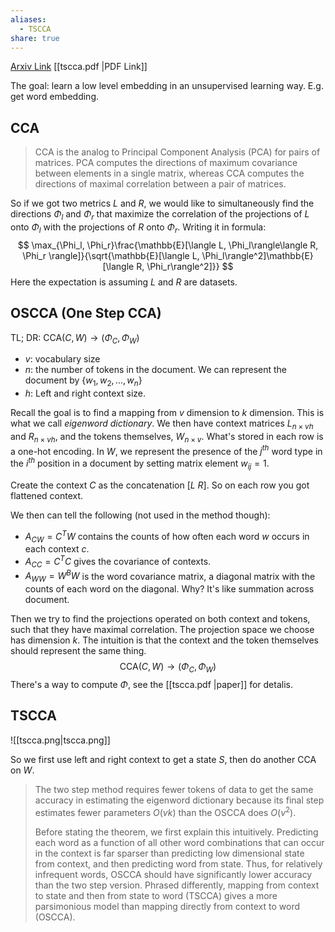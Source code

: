 ```yaml
---
aliases:
  - TSCCA
share: true
---
```

[Arxiv Link](https://arxiv.org/abs/1206.6403)
[[tscca.pdf |PDF Link]]

The goal: learn a low level embedding in an unsupervised learning way. E.g. get word embedding.

## CCA

> CCA is the analog to Principal Component Analysis (PCA) for pairs of matrices. PCA computes the directions of maximum covariance between elements in a single matrix, whereas CCA computes the directions of maximal correlation between a pair of matrices.

So if we got two metrics $L$ and $R$, we would like to simultaneously find the directions $\Phi_l$ and $\Phi_r$ that maximize the correlation of the projections of $L$ onto $\Phi_l$ with the projections of $R$ onto $\Phi_r$. Writing it in formula:
$$
\max_{\Phi_l, \Phi_r}\frac{\mathbb{E}[\langle L, \Phi_l\rangle\langle R, \Phi_r \rangle]}{\sqrt{\mathbb{E}[\langle L, \Phi_l\rangle^2]\mathbb{E}[\langle R, \Phi_r\rangle^2]}}
$$
Here the expectation is assuming $L$ and $R$ are datasets.

## OSCCA (One Step CCA)
TL; DR: $\text{CCA}(C, W) \rightarrow (\Phi_C, \Phi_W)$

- $v$: vocabulary size
- $n$: the number of tokens in the document. We can represent the document by $\{w_1, w_2, ..., w_n\}$
- $h$: Left and right context size. 

Recall the goal is to find a mapping from $v$ dimension to $k$ dimension. This is what we call *eigenword dictionary*.
We then have context matrices $L_{n\times vh}$ and $R_{n\times vh}$, and the tokens themselves, $W_{n\times v}$. What's stored in each row is a one-hot encoding. In $W$, we represent the presence of the $j^{th}$ word type in the $i^{th}$ position in a document by setting matrix element $w_{ij} = 1$.

Create the context $C$ as the concatenation $[L\ R]$. So on each row you got flattened context.

We then can tell the following (not used in the method though):
- $A_{CW} = C^{T}W$ contains the counts of how often each word $w$ occurs in each context $c$.
- $A_{CC} = C^{T}C$ gives the covariance of contexts.
- $A_{WW} = W^{B}W$ is the word covariance matrix, a diagonal matrix with the counts of each word on the diagonal.
Why? It's like summation across document.

Then we try to find the projections operated on both context and tokens, such that they have maximal correlation. The projection space we choose has dimension $k$. The intuition is that the context and the token themselves should represent the same thing.
$$\text{CCA}(C, W) \rightarrow (\Phi_C, \Phi_W)$$
There's a way to compute $\Phi$, see the [[tscca.pdf |paper]] for detalis.

## TSCCA

![[tscca.png|tscca.png]]

So we first use left and right context to get a state $S$, then do another CCA on $W$.

> The two step method requires fewer tokens of data to get the same accuracy in estimating the eigenword dictionary because its final step estimates fewer parameters $O(vk)$ than the OSCCA does $O(v^2 )$.
> 
> Before stating the theorem, we first explain this intuitively. Predicting each word as a function of all other word combinations that can occur in the context is far sparser than predicting low dimensional state from context, and then predicting word from state. Thus, for relatively infrequent words, OSCCA should have significantly lower accuracy than the two step version. Phrased differently, mapping from context to state and then from state to word (TSCCA) gives a more parsimonious model than mapping directly from context to word (OSCCA).